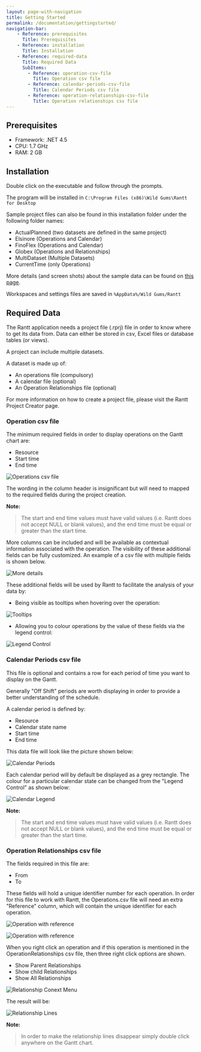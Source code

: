 ```yaml
---
layout: page-with-navigation
title: Getting Started
permalink: /documentation/gettingstarted/
navigation-bar:
    - Reference: prerequisites
      Title: Prerequisites
    - Reference: installation
      Title: Installation
    - Reference: required-data
      Title: Required Data
      SubItems:
        - Reference: operation-csv-file
          Title: Operation csv file
        - Reference: calendar-periods-csv-file
          Title: Calendar Periods csv file
        - Reference: operation-relationships-csv-file
          Title: Operation relationships csv file
---
```


Prerequisites
--------------

- Framework: .NET 4.5
- CPU:  1.7 GHz
- RAM: 2 GB


Installation
------------

Double click on the executable and follow through the prompts.

The program will be installed in `C:\Program Files (x86)\Wild Gums\Rantt for Desktop`

Sample project files can also be found in this installation folder under the following folder names:

- ActualPlanned (two datasets are defined in the same project)
- Elsinore (Operations and Calendar)
- FinoFlex (Operations and Calendar)
- Globex (Operations and Relationships)
- MultiDataset (Multiple Datasets)
- CurrentTime (only Operations)

More details (and screen shots) about the sample data can be found on [this page](http://www.resourcegantt.com/documentation/sampledata/).

Workspaces and settings files are saved in `%AppData%/Wild Gums/Rantt`


Required Data
-------------

The Rantt application needs a project file (.rprj) file in order to know where to get its data from. Data can either be stored in csv, Excel files or database tables (or views).

A project can include multiple datasets.

A dataset is made up of:

- An operations file (compulsory)
- A calendar file (optional)
- An Operation Relationships file (optional)

For more information on how to create a project file, please visit the Rantt Project Creator page.


### Operation csv file

The minimum required fields in order to display operations on the Gantt chart are:

- Resource
- Start time
- End time

![Operations csv file](img/rantt_operations.png)
 
The wording in the column header is insignificant but will need to mapped to the required fields during the project creation.

**Note:**

> The start and end time values must have valid values (i.e. Rantt does not accept NULL or blank values), and the end time must be equal or greater than the start time.


More columns can be included and will be available as contextual information associated with the operation. 
The visibility of these additional fields can be fully customized. An example of a csv file with multiple fields is shown below.

![More details](img/rantt_operations2.png)

These additional fields will be used by Rantt to facilitate the analysis of your data by:

- Being visible as tooltips when hovering over the operation:

![Tooltips](img/rantt_tooltip.png)

- Allowing you to colour operations by the value of these fields via the legend control:

![Legend Control](img/rantt_legendControl.png)


### Calendar Periods csv file

This file is optional and contains a row for each period of time you want to display on the Gantt.

Generally "Off Shift" periods are worth displaying in order to provide a better understanding of the schedule.

A calendar period is defined by:

- Resource
- Calendar state name
- Start time
- End time

This data file will look like the picture shown below:

![Calendar Periods](img/rantt_calendarPeriods.png)

Each calendar period will by default be displayed as a grey rectangle. The colour for a particular calendar state can be changed from the "Legend Control" as shown below:

![Calendar Legend](img/rantt_calendarLegend.png)

**Note:**

> The start and end time values must have valid values (i.e. Rantt does not accept NULL or blank values), and the end time must be equal or greater than the start time.


### Operation Relationships csv file

The fields required in this file are:

- From
- To
 
These fields will hold a unique identifier number for each operation.
In order for this file to work with Rantt, the Operations.csv file will need an extra "Reference" column, which will contain the unique identifier for each operation.

![Operation with reference](img/rantt_operations3.png)

![Operation with reference](img/rantt_relationships.png)
 
When you right click an operation and if this operation is mentioned in the OperationRelationships csv file, then three right click options are shown.

- Show Parent Relationships
- Show child Relationships
- Show All Relationships
 
![Relationship Conext Menu](img/rantt_relationshipContextMenu.png)

The result will be:

![Relationship Lines](img/rantt_relationshipLines.png)

**Note:**

> In order to make the relationship lines disappear simply double click anywhere on the Gantt chart.
 
 